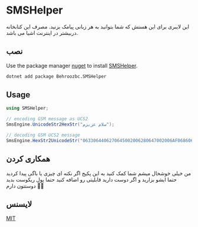 # SMSHelper

این لایبری برای این هستش که شما بتوانید به هر زبانی پیامک بزنید. 
مصرف این کتابخانه دربیشتر در اینترنت اشیا می باشد.
## نصب

Use the package manager [nuget](https://www.nuget.org/) to install [SMSHelper](https://www.nuget.org/packages/Behroozbc.SMSHelper).

```bash
dotnet add package Behroozbc.SMSHelper
```

## Usage

```csharp
using SMSHelper;

// encoding GSM message as UCS2
SmsEngine.UnicodeStr2HexStr("سلام عزیزم");

// decoding GSM UCS2 message 
SmsEngine.HexStr2UnicodeStr("0633064406270645002006280647002006AF0686067E069");
```

## همکاری کردن
من خیلی خوشحال میشم شما کمک کنید به این پکیج اگر نکته ای چیزی یا باگی پیدا کردید حتما ایشو بزارید و اگر دوست دارید قابلیتی رو اضافه کنید حتما پول ریکوست بدید 
دوستتون دارم 🤩🤩



## لایسنس
[MIT](https://github.com/behroozbc/SMSHelper/blob/master/LICENSE)
